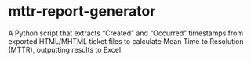 # mttr-report-generator
A Python script that extracts “Created” and “Occurred” timestamps from exported HTML/MHTML ticket files to calculate Mean Time to Resolution (MTTR), outputting results to Excel.
